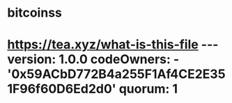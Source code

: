 # bitcoinss
# https://tea.xyz/what-is-this-file --- version: 1.0.0 codeOwners:   - '0x59ACbD772B4a255F1Af4CE2E351F96f60D6Ed2d0' quorum: 1
